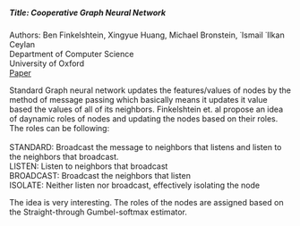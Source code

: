##### Title: Cooperative Graph Neural Network
Authors: 
Ben Finkelshtein, Xingyue Huang, Michael Bronstein, ˙Ismail ˙Ilkan Ceylan <br />
Department of Computer Science <br />
University of Oxford <br />
[Paper](https://arxiv.org/pdf/2310.01267.pdf)

Standard Graph neural network updates the features/values of nodes by the method of 
message passing which basically means it updates it value based the values of all of its
neighbors. Finkelshtein et. al propose an idea of daynamic roles of nodes and updating the nodes
based on their roles. The roles can be following: <br /><br />
STANDARD: Broadcast the message to neighbors that listens and listen to the neighbors that broadcast.<br />
LISTEN: Listen to neighbors that broadcast <br />
BROADCAST: Broadcast the neighbors that listen <br />
ISOLATE: Neither listen nor broadcast, effectively isolating the node <br />

The idea is very interesting. The roles of the nodes are assigned based on the Straight-through Gumbel-softmax estimator.

